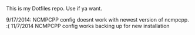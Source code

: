 This is my Dotfiles repo. Use if ya want.

9/17/2014:
NCMPCPP config doesnt work with newest version of ncmpcpp. :(
11/7/2014
NCMPCPP config works
backing up for new installation
